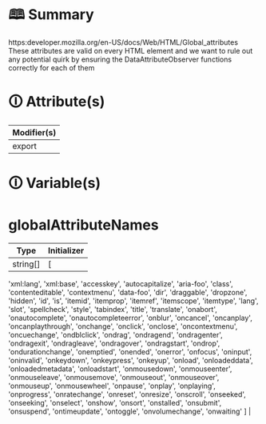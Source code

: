 # &#128366; Summary

https:developer.mozilla.org/en-US/docs/Web/HTML/Global_attributes
These attributes are valid on every HTML element and we want to rule out any potential quirk by ensuring
the DataAttributeObserver functions correctly for each of them

# &#128712; Attribute(s)

| Modifier(s)                            |
|----------------------------------------|
| export |

# &#128712; Variable(s)

# globalAttributeNames

| Type                        | Initializer                       |
|-----------------------------|-----------------------------------|
| string[] | [
'xml:lang',
'xml:base',
'accesskey',
'autocapitalize',
'aria-foo',
'class',
'contenteditable',
'contextmenu',
'data-foo',
'dir',
'draggable',
'dropzone',
'hidden',
'id',
'is',
'itemid',
'itemprop',
'itemref',
'itemscope',
'itemtype',
'lang',
'slot',
'spellcheck',
'style',
'tabindex',
'title',
'translate',
'onabort',
'onautocomplete',
'onautocompleteerror',
'onblur',
'oncancel',
'oncanplay',
'oncanplaythrough',
'onchange',
'onclick',
'onclose',
'oncontextmenu',
'oncuechange',
'ondblclick',
'ondrag',
'ondragend',
'ondragenter',
'ondragexit',
'ondragleave',
'ondragover',
'ondragstart',
'ondrop',
'ondurationchange',
'onemptied',
'onended',
'onerror',
'onfocus',
'oninput',
'oninvalid',
'onkeydown',
'onkeypress',
'onkeyup',
'onload',
'onloadeddata',
'onloadedmetadata',
'onloadstart',
'onmousedown',
'onmouseenter',
'onmouseleave',
'onmousemove',
'onmouseout',
'onmouseover',
'onmouseup',
'onmousewheel',
'onpause',
'onplay',
'onplaying',
'onprogress',
'onratechange',
'onreset',
'onresize',
'onscroll',
'onseeked',
'onseeking',
'onselect',
'onshow',
'onsort',
'onstalled',
'onsubmit',
'onsuspend',
'ontimeupdate',
'ontoggle',
'onvolumechange',
'onwaiting'
] |